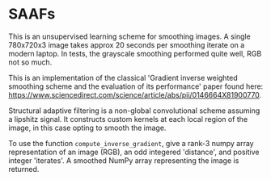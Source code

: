# SAAFs

This is an unsupervised learning scheme for smoothing images. A single 780x720x3 image takes approx 20 seconds per smoothing iterate on a modern laptop. In tests, the grayscale smoothing performed quite well, RGB not so much.

This is an implementation of the classical 'Gradient inverse weighted smoothing scheme and the evaluation of its performance' paper found here: https://www.sciencedirect.com/science/article/abs/pii/0146664X81900770.

Structural adaptive filtering is a non-global convolutional scheme assuming a lipshitz signal. It constructs custom kernels at each local region of the image, in this case opting to smooth the image.

To use the function `compute_inverse_gradient`, give a rank-3 numpy array representation of an image (RGB), an odd integered 'distance', and positive integer 'iterates'. A smoothed NumPy array representing the image is returned.
